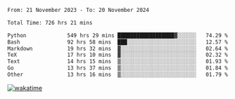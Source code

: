 <!--START_SECTION:waka-->

```txt
From: 21 November 2023 - To: 20 November 2024

Total Time: 726 hrs 21 mins

Python             549 hrs 29 mins ██████████████████▓░░░░░░   74.29 %
Bash               92 hrs 58 mins  ███░░░░░░░░░░░░░░░░░░░░░░   12.57 %
Markdown           19 hrs 32 mins  ▓░░░░░░░░░░░░░░░░░░░░░░░░   02.64 %
TeX                17 hrs 10 mins  ▓░░░░░░░░░░░░░░░░░░░░░░░░   02.32 %
Text               14 hrs 15 mins  ▒░░░░░░░░░░░░░░░░░░░░░░░░   01.93 %
Go                 13 hrs 37 mins  ▒░░░░░░░░░░░░░░░░░░░░░░░░   01.84 %
Other              13 hrs 16 mins  ▒░░░░░░░░░░░░░░░░░░░░░░░░   01.79 %
```

<!--END_SECTION:waka-->
[![wakatime](https://wakatime.com/badge/user/5f89a63a-5294-4958-ad30-2b3455e63f2a.svg)](https://wakatime.com/@5f89a63a-5294-4958-ad30-2b3455e63f2a)
